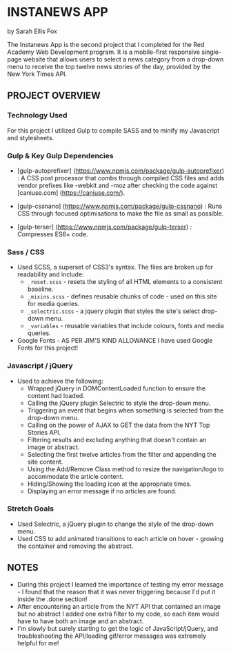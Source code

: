 # INSTANEWS APP 
by Sarah Ellis Fox 

The Instanews App is the second project that I completed for the Red Academy Web Development program. It is a mobile-first responsive single-page website that allows users to select a news category from a drop-down menu to receive the top twelve news stories of the day, provided by the New York Times API.

## PROJECT OVERVIEW 

### Technology Used 
For this project I utilized Gulp to compile SASS and to minify my Javascript and stylesheets. 

### Gulp & Key Gulp Dependencies 
* [gulp-autoprefixer] (https://www.npmjs.com/package/gulp-autoprefixer) : A CSS post processor that combs through compiled CSS files and adds vendor prefixes like -webkit and -moz after checking the code against [caniuse.com] (https://caniuse.com/).

* [gulp-cssnano] (https://www.npmjs.com/package/gulp-cssnano) : Runs CSS through focused optimisations to make the file as small as possible. 

* [gulp-terser] (https://www.npmjs.com/package/gulp-terser) : Compresses ES6+ code.

### Sass / CSS
* Used SCSS, a superset of CSS3's syntax. The files are broken up for readability and include: 
    - `_reset.scss` - resets the styling of all HTML elements to a consistent baseline.
    - `_mixins.scss` - defines reusable chunks of code - used on this site for media queries. 
    - `_selectric.scss` - a jquery plugin that styles the site's select drop-down menu. 
    - `_variables` - reusable variables that include colours, fonts and media queries. 
* Google Fonts - AS PER JIM'S KIND ALLOWANCE I have used Google Fonts for this project! 

### Javascript / jQuery 
* Used to achieve the following: 
    - Wrapped jQuery in DOMContentLoaded function to ensure the content had loaded. 
    - Calling the jQuery plugin Selectric to style the drop-down menu. 
    - Triggering an event that begins when something is selected from the drop-down menu. 
    - Calling on the power of AJAX to GET the data from the NYT Top Stories API. 
    - Filtering results and excluding anything that doesn't contain an image or abstract. 
    - Selecting the first twelve articles from the filter and appending the site content. 
    - Using the Add/Remove Class method to resize the navigation/logo to accommodate the article content. 
    - Hiding/Showing the loading icon at the appropriate times. 
    - Displaying an error message if no articles are found. 

### Stretch Goals 
* Used Selectric, a jQuery plugin to change the style of the drop-down menu. 
* Used CSS to add animated transitions to each article on hover - growing the container and removing the abstract. 

## NOTES 
* During this project I learned the importance of testing my error message - I found that the reason that it was never triggering because I'd put it inside the .done section! 
* After encountering an article from the NYT API that contained an image but no abstract I added one extra filter to my code, so each item would have to have both an image and an abstract. 
*  I'm slowly but surely starting to get the logic of JavaScript/jQuery, and troubleshooting the API/loading gif/error messages was extremely helpful for me! 